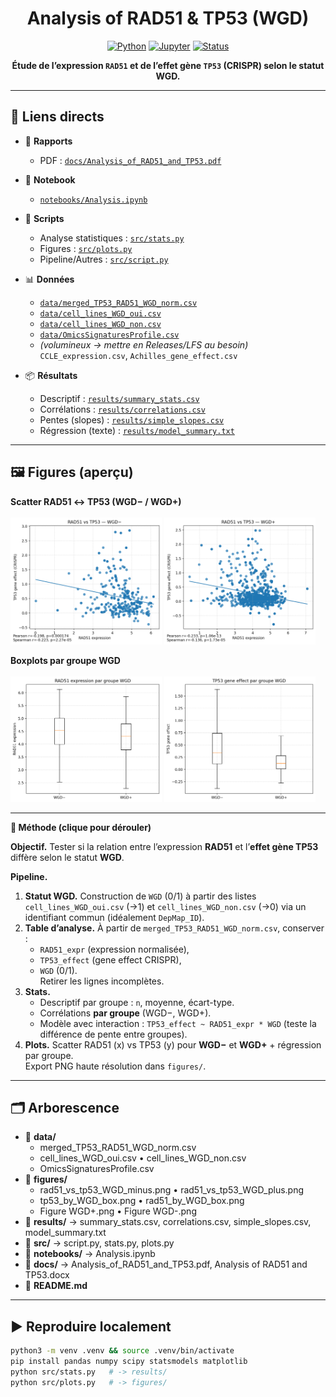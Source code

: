 <div align="center">

# Analysis of RAD51 & TP53 (WGD)

[![Python](https://img.shields.io/badge/Python-3.x-blue)](#)
[![Jupyter](https://img.shields.io/badge/Jupyter-Notebook-orange)](#)
[![Status](https://img.shields.io/badge/Status-Active-brightgreen)](#)

**Étude de l’expression `RAD51` et de l’effet gène `TP53` (CRISPR) selon le statut WGD.**

</div>

---

## 🔗 Liens directs

- 📄 **Rapports**
  - PDF : [`docs/Analysis_of_RAD51_and_TP53.pdf`](docs/Analysis_of_RAD51_and_TP53.pdf)

- 📓 **Notebook**
  - [`notebooks/Analysis.ipynb`](notebooks/Analysis.ipynb)

- 🧮 **Scripts**
  - Analyse statistiques : [`src/stats.py`](src/stats.py)
  - Figures : [`src/plots.py`](src/plots.py)
  - Pipeline/Autres : [`src/script.py`](src/script.py)

- 📊 **Données**
  - [`data/merged_TP53_RAD51_WGD_norm.csv`](data/merged_TP53_RAD51_WGD_norm.csv)
  - [`data/cell_lines_WGD_oui.csv`](data/cell_lines_WGD_oui.csv)
  - [`data/cell_lines_WGD_non.csv`](data/cell_lines_WGD_non.csv)
  - [`data/OmicsSignaturesProfile.csv`](data/OmicsSignaturesProfile.csv)
  - *(volumineux → mettre en Releases/LFS au besoin)* `CCLE_expression.csv`, `Achilles_gene_effect.csv`

- 📦 **Résultats**
  - Descriptif : [`results/summary_stats.csv`](results/summary_stats.csv)  
  - Corrélations : [`results/correlations.csv`](results/correlations.csv)  
  - Pentes (slopes) : [`results/simple_slopes.csv`](results/simple_slopes.csv)  
  - Régression (texte) : [`results/model_summary.txt`](results/model_summary.txt)

---

## 🖼️ Figures (aperçu)

**Scatter RAD51 ↔ TP53 (WGD− / WGD+)**  
<br>
<img src="figures/rad51_vs_tp53_WGD_minus.png" width="48%"> <img src="figures/rad51_vs_tp53_WGD_plus.png" width="48%">

**Boxplots par groupe WGD**  
<br>
<img src="figures/rad51_by_WGD_box.png" width="48%"> <img src="figures/tp53_by_WGD_box.png" width="48%">

--- 
<summary><strong>🧪 Méthode (clique pour dérouler)</strong></summary>

**Objectif.** Tester si la relation entre l’expression **RAD51** et l’**effet gène TP53** diffère selon le statut **WGD**.

**Pipeline.**
1. **Statut WGD.** Construction de `WGD` (0/1) à partir des listes `cell_lines_WGD_oui.csv` (→1) et `cell_lines_WGD_non.csv` (→0) via un identifiant commun (idéalement `DepMap_ID`).
2. **Table d’analyse.** À partir de `merged_TP53_RAD51_WGD_norm.csv`, conserver :
   - `RAD51_expr` (expression normalisée),
   - `TP53_effect` (gene effect CRISPR),
   - `WGD` (0/1).  
   Retirer les lignes incomplètes.
3. **Stats.**
   - Descriptif par groupe : `n`, moyenne, écart-type.
   - Corrélations **par groupe** (WGD−, WGD+).
   - Modèle avec interaction : `TP53_effect ~ RAD51_expr * WGD` (teste la différence de pente entre groupes).
4. **Plots.** Scatter RAD51 (x) vs TP53 (y) pour **WGD−** et **WGD+** + régression par groupe.  
   Export PNG haute résolution dans `figures/`.

</details>

---
## 🗂️ Arborescence

- 📁 **data/**
  - merged_TP53_RAD51_WGD_norm.csv
  - cell_lines_WGD_oui.csv • cell_lines_WGD_non.csv
  - OmicsSignaturesProfile.csv
- 📁 **figures/**
  - rad51_vs_tp53_WGD_minus.png • rad51_vs_tp53_WGD_plus.png
  - tp53_by_WGD_box.png • rad51_by_WGD_box.png
  - Figure WGD+.png • Figure WGD-.png
- 📁 **results/** → summary_stats.csv, correlations.csv, simple_slopes.csv, model_summary.txt
- 📁 **src/** → script.py, stats.py, plots.py
- 📁 **notebooks/** → Analysis.ipynb
- 📁 **docs/** → Analysis_of_RAD51_and_TP53.pdf, Analysis of RAD51 and TP53.docx
- 📄 **README.md**

---

## ▶️ Reproduire localement
```bash
python3 -m venv .venv && source .venv/bin/activate
pip install pandas numpy scipy statsmodels matplotlib
python src/stats.py   # -> results/
python src/plots.py   # -> figures/

